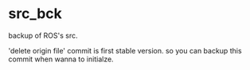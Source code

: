 # src_bck
backup of ROS's src.

'delete origin file' commit is first stable version.
so you can backup this commit when wanna to initialze.
